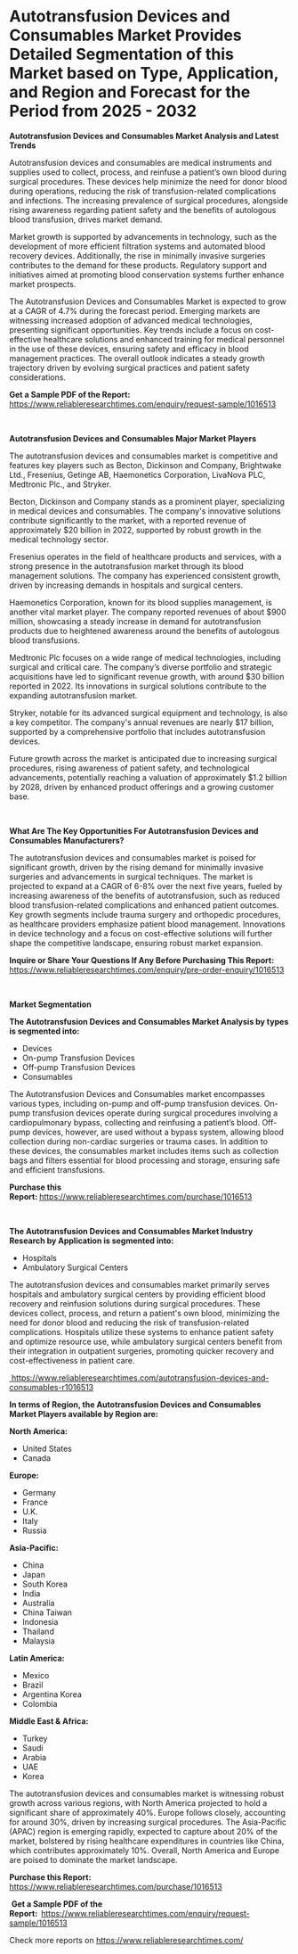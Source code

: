 <p><h1>Autotransfusion Devices and Consumables Market Provides Detailed Segmentation of this Market based on Type, Application, and Region and Forecast for the Period from 2025 - 2032</h1></p><p><strong>Autotransfusion Devices and Consumables Market Analysis and Latest Trends</strong></p>
<p><p>Autotransfusion devices and consumables are medical instruments and supplies used to collect, process, and reinfuse a patient’s own blood during surgical procedures. These devices help minimize the need for donor blood during operations, reducing the risk of transfusion-related complications and infections. The increasing prevalence of surgical procedures, alongside rising awareness regarding patient safety and the benefits of autologous blood transfusion, drives market demand. </p><p>Market growth is supported by advancements in technology, such as the development of more efficient filtration systems and automated blood recovery devices. Additionally, the rise in minimally invasive surgeries contributes to the demand for these products. Regulatory support and initiatives aimed at promoting blood conservation systems further enhance market prospects.</p><p>The Autotransfusion Devices and Consumables Market is expected to grow at a CAGR of 4.7% during the forecast period. Emerging markets are witnessing increased adoption of advanced medical technologies, presenting significant opportunities. Key trends include a focus on cost-effective healthcare solutions and enhanced training for medical personnel in the use of these devices, ensuring safety and efficacy in blood management practices. The overall outlook indicates a steady growth trajectory driven by evolving surgical practices and patient safety considerations.</p></p>
<p><strong>Get a Sample PDF of the Report:&nbsp;</strong> <a href="https://www.reliableresearchtimes.com/enquiry/request-sample/1016513?utm_campaign=2931&utm_medium=2&utm_source=Github&utm_content=ia&utm_term=24032025&utm_id=autotransfusion-devices-and-consumables">https://www.reliableresearchtimes.com/enquiry/request-sample/1016513</a></p>
<p>&nbsp;</p>
<p><strong>Autotransfusion Devices and Consumables Major Market Players</strong></p>
<p><p>The autotransfusion devices and consumables market is competitive and features key players such as Becton, Dickinson and Company, Brightwake Ltd., Fresenius, Getinge AB, Haemonetics Corporation, LivaNova PLC, Medtronic Plc., and Stryker. </p><p>Becton, Dickinson and Company stands as a prominent player, specializing in medical devices and consumables. The company's innovative solutions contribute significantly to the market, with a reported revenue of approximately $20 billion in 2022, supported by robust growth in the medical technology sector.</p><p>Fresenius operates in the field of healthcare products and services, with a strong presence in the autotransfusion market through its blood management solutions. The company has experienced consistent growth, driven by increasing demands in hospitals and surgical centers.</p><p>Haemonetics Corporation, known for its blood supplies management, is another vital market player. The company reported revenues of about $900 million, showcasing a steady increase in demand for autotransfusion products due to heightened awareness around the benefits of autologous blood transfusions.</p><p>Medtronic Plc focuses on a wide range of medical technologies, including surgical and critical care. The company’s diverse portfolio and strategic acquisitions have led to significant revenue growth, with around $30 billion reported in 2022. Its innovations in surgical solutions contribute to the expanding autotransfusion market.</p><p>Stryker, notable for its advanced surgical equipment and technology, is also a key competitor. The company's annual revenues are nearly $17 billion, supported by a comprehensive portfolio that includes autotransfusion devices.</p><p>Future growth across the market is anticipated due to increasing surgical procedures, rising awareness of patient safety, and technological advancements, potentially reaching a valuation of approximately $1.2 billion by 2028, driven by enhanced product offerings and a growing customer base.</p></p>
<p>&nbsp;</p>
<p><strong>What Are The Key Opportunities For Autotransfusion Devices and Consumables Manufacturers?</strong></p>
<p><p>The autotransfusion devices and consumables market is poised for significant growth, driven by the rising demand for minimally invasive surgeries and advancements in surgical techniques. The market is projected to expand at a CAGR of 6-8% over the next five years, fueled by increasing awareness of the benefits of autotransfusion, such as reduced blood transfusion-related complications and enhanced patient outcomes. Key growth segments include trauma surgery and orthopedic procedures, as healthcare providers emphasize patient blood management. Innovations in device technology and a focus on cost-effective solutions will further shape the competitive landscape, ensuring robust market expansion.</p></p>
<p><strong>Inquire or Share Your Questions If Any Before Purchasing This Report:</strong> <a href="https://www.reliableresearchtimes.com/enquiry/pre-order-enquiry/1016513?utm_campaign=2931&utm_medium=2&utm_source=Github&utm_content=ia&utm_term=24032025&utm_id=autotransfusion-devices-and-consumables">https://www.reliableresearchtimes.com/enquiry/pre-order-enquiry/1016513</a></p>
<p>&nbsp;</p>
<p><strong>Market Segmentation</strong></p>
<p><strong>The Autotransfusion Devices and Consumables Market Analysis by types is segmented into:</strong></p>
<p><ul><li>Devices</li><li>On-pump Transfusion Devices</li><li>Off-pump Transfusion Devices</li><li>Consumables</li></ul></p>
<p><p>The Autotransfusion Devices and Consumables market encompasses various types, including on-pump and off-pump transfusion devices. On-pump transfusion devices operate during surgical procedures involving a cardiopulmonary bypass, collecting and reinfusing a patient’s blood. Off-pump devices, however, are used without a bypass system, allowing blood collection during non-cardiac surgeries or trauma cases. In addition to these devices, the consumables market includes items such as collection bags and filters essential for blood processing and storage, ensuring safe and efficient transfusions.</p></p>
<p><strong>Purchase this Report:&nbsp;</strong><a href="https://www.reliableresearchtimes.com/purchase/1016513?utm_campaign=2931&utm_medium=2&utm_source=Github&utm_content=ia&utm_term=24032025&utm_id=autotransfusion-devices-and-consumables">https://www.reliableresearchtimes.com/purchase/1016513</a></p>
<p>&nbsp;</p>
<p><strong>The Autotransfusion Devices and Consumables Market Industry Research by Application is segmented into:</strong></p>
<p><ul><li>Hospitals</li><li>Ambulatory Surgical Centers</li></ul></p>
<p><p>The autotransfusion devices and consumables market primarily serves hospitals and ambulatory surgical centers by providing efficient blood recovery and reinfusion solutions during surgical procedures. These devices collect, process, and return a patient's own blood, minimizing the need for donor blood and reducing the risk of transfusion-related complications. Hospitals utilize these systems to enhance patient safety and optimize resource use, while ambulatory surgical centers benefit from their integration in outpatient surgeries, promoting quicker recovery and cost-effectiveness in patient care.</p></p>
<p><a href="https://www.reliableresearchtimes.com/autotransfusion-devices-and-consumables-r1016513?utm_campaign=2931&utm_medium=2&utm_source=Github&utm_content=ia&utm_term=24032025&utm_id=autotransfusion-devices-and-consumables">&nbsp;https://www.reliableresearchtimes.com/autotransfusion-devices-and-consumables-r1016513</a></p>
<p><strong>In terms of Region, the Autotransfusion Devices and Consumables Market Players available by Region are:</strong></p>
<p>
    <p> <strong> North America: </strong>
        <ul>
            <li>United States</li>
            <li>Canada</li>
        </ul>
        </p> 
    <p> <strong> Europe: </strong>
        <ul>
            <li>Germany</li>
            <li>France</li>
            <li>U.K.</li>
            <li>Italy</li>
            <li>Russia</li>
        </ul>
        </p> 
    <p> <strong> Asia-Pacific: </strong>
        <ul>
            <li>China</li>
            <li>Japan</li>
            <li>South Korea</li>
            <li>India</li>
            <li>Australia</li>
            <li>China Taiwan</li>
            <li>Indonesia</li>
            <li>Thailand</li>
            <li>Malaysia</li>
        </ul>
        </p> 
    <p> <strong> Latin America: </strong>
        <ul>
            <li>Mexico</li>
            <li>Brazil</li>
            <li>Argentina Korea</li>
            <li>Colombia</li>
        </ul>
        </p> 
    <p> <strong> Middle East & Africa: </strong>
        <ul>
            <li>Turkey</li>
            <li>Saudi</li>
            <li>Arabia</li>
            <li>UAE</li>
            <li>Korea</li>
        </ul>
    </p>
    </p>
<p><p>The autotransfusion devices and consumables market is witnessing robust growth across various regions, with North America projected to hold a significant share of approximately 40%. Europe follows closely, accounting for around 30%, driven by increasing surgical procedures. The Asia-Pacific (APAC) region is emerging rapidly, expected to capture about 20% of the market, bolstered by rising healthcare expenditures in countries like China, which contributes approximately 10%. Overall, North America and Europe are poised to dominate the market landscape.</p></p>
<p><strong>Purchase this Report: </strong><a href="https://www.reliableresearchtimes.com/purchase/1016513?utm_campaign=2931&utm_medium=2&utm_source=Github&utm_content=ia&utm_term=24032025&utm_id=autotransfusion-devices-and-consumables">https://www.reliableresearchtimes.com/purchase/1016513</a></p>
<p>&nbsp;<strong>Get a Sample PDF of the Report:&nbsp;&nbsp;</strong><a href="https://www.reliableresearchtimes.com/enquiry/request-sample/1016513?utm_campaign=2931&utm_medium=2&utm_source=Github&utm_content=ia&utm_term=24032025&utm_id=autotransfusion-devices-and-consumables">https://www.reliableresearchtimes.com/enquiry/request-sample/1016513</a></p>
<p><strong></strong></p>
<p>Check more reports on <a href="https://www.reliableresearchtimes.com/?utm_campaign=2931&utm_medium=2&utm_source=Github&utm_content=ia&utm_term=24032025&utm_id=autotransfusion-devices-and-consumables">https://www.reliableresearchtimes.com/</a></p>